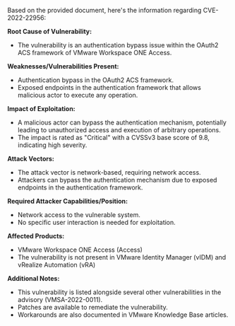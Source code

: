 Based on the provided document, here's the information regarding CVE-2022-22956:

**Root Cause of Vulnerability:**
- The vulnerability is an authentication bypass issue within the OAuth2 ACS framework of VMware Workspace ONE Access.

**Weaknesses/Vulnerabilities Present:**
- Authentication bypass in the OAuth2 ACS framework.
- Exposed endpoints in the authentication framework that allows malicious actor to execute any operation.

**Impact of Exploitation:**
- A malicious actor can bypass the authentication mechanism, potentially leading to unauthorized access and execution of arbitrary operations.
- The impact is rated as "Critical" with a CVSSv3 base score of 9.8, indicating high severity.

**Attack Vectors:**
- The attack vector is network-based, requiring network access.
- Attackers can bypass the authentication mechanism due to exposed endpoints in the authentication framework.

**Required Attacker Capabilities/Position:**
- Network access to the vulnerable system.
- No specific user interaction is needed for exploitation.

**Affected Products:**
- VMware Workspace ONE Access (Access)
- The vulnerability is not present in VMware Identity Manager (vIDM) and vRealize Automation (vRA)

**Additional Notes:**
- This vulnerability is listed alongside several other vulnerabilities in the advisory (VMSA-2022-0011).
- Patches are available to remediate the vulnerability.
- Workarounds are also documented in VMware Knowledge Base articles.